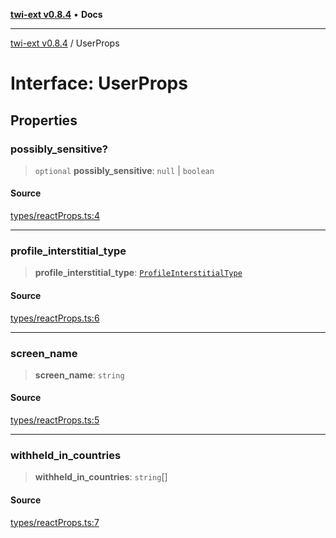 [**twi-ext v0.8.4**](../README.md) • **Docs**

***

[twi-ext v0.8.4](../README.md) / UserProps

# Interface: UserProps

## Properties

### possibly\_sensitive?

> `optional` **possibly\_sensitive**: `null` \| `boolean`

#### Source

[types/reactProps.ts:4](https://github.com/Robot-Inventor/twi-ext/blob/92c3f56241bae719c15dd0d6f0a29bbe763271ef/src/types/reactProps.ts#L4)

***

### profile\_interstitial\_type

> **profile\_interstitial\_type**: [`ProfileInterstitialType`](../type-aliases/ProfileInterstitialType.md)

#### Source

[types/reactProps.ts:6](https://github.com/Robot-Inventor/twi-ext/blob/92c3f56241bae719c15dd0d6f0a29bbe763271ef/src/types/reactProps.ts#L6)

***

### screen\_name

> **screen\_name**: `string`

#### Source

[types/reactProps.ts:5](https://github.com/Robot-Inventor/twi-ext/blob/92c3f56241bae719c15dd0d6f0a29bbe763271ef/src/types/reactProps.ts#L5)

***

### withheld\_in\_countries

> **withheld\_in\_countries**: `string`[]

#### Source

[types/reactProps.ts:7](https://github.com/Robot-Inventor/twi-ext/blob/92c3f56241bae719c15dd0d6f0a29bbe763271ef/src/types/reactProps.ts#L7)
